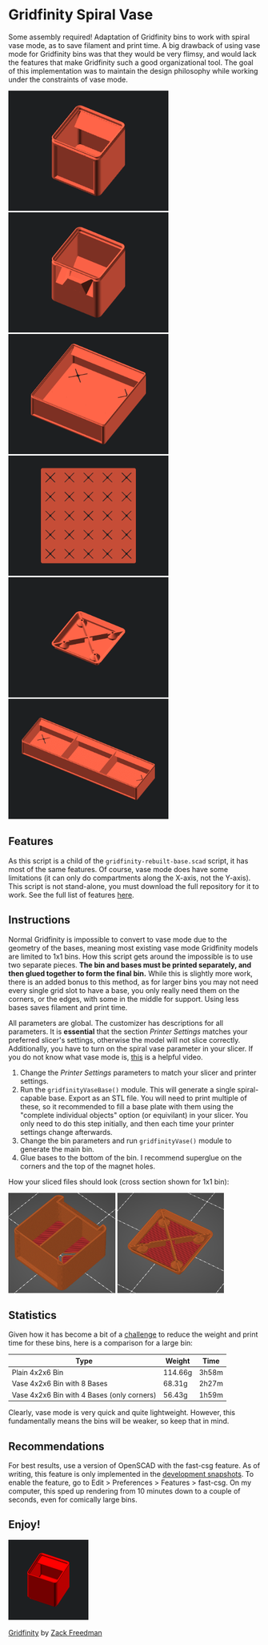 # Gridfinity Spiral Vase

Some assembly required!
Adaptation of Gridfinity bins to work with spiral vase mode, as to save filament and print time. A big drawback of using vase mode for Gridfinity bins was that they would be very flimsy, and would lack the features that make Gridfinity such a good organizational tool. The goal of this implementation was to maintain the design philosophy while working under the constraints of vase mode. 

[<img src="../images/vase_features_front.gif" width="320">]()
[<img src="../images/vase_features_back.gif" width="320">]()
[<img src="../images/vase_dividers.gif" width="320">]()
[<img src="../images/vase_bottom.gif" width="320">]()
[<img src="../images/vase_base.gif" width="320">]()
[<img src="../images/vase_tabs.gif" width="320">]()

## Features
As this script is a child of the `gridfinity-rebuilt-base.scad` script, it has most of the same features. Of course, vase mode does have some limitations (it can only do compartments along the X-axis, not the Y-axis). This script is not stand-alone, you must download the full repository for it to work. See the full list of features [here](https://github.com/kennetek/gridfinity-rebuilt-openscad). 

## Instructions
Normal Gridfinity is impossible to convert to vase mode due to the geometry of the bases, meaning most existing vase mode Gridfinity models are limited to 1x1 bins. How this script gets around the impossible is to use two separate pieces. **The bin and bases must be printed separately, and then glued together to form the final bin.** While this is slightly more work, there is an added bonus to this method, as for larger bins you may not need every single grid slot to have a base, you only really need them on the corners, or the edges, with some in the middle for support. Using less bases saves filament and print time.

All parameters are global. The customizer has descriptions for all parameters. It is **essential** that the section *Printer Settings* matches your preferred slicer's settings, otherwise the model will not slice correctly. Additionally, you have to turn on the spiral vase parameter in your slicer. If you do not know what vase mode is, [this](https://www.youtube.com/watch?v=HZSFoFYpBaA) is a helpful video. 

1. Change the *Printer Settings* parameters to match your slicer and printer settings.
2. Run the `gridfinityVaseBase()` module. This will generate a single spiral-capable base. Export as an STL file. You will need to print multiple of these, so it recommended to fill a base plate with them using the "complete individual objects" option (or equivilant) in your slicer. You only need to do this step initially, and then each time your printer settings change afterwards. 
3. Change the bin parameters and run `gridfinityVase()` module to generate the main bin. 
4. Glue bases to the bottom of the bin. I recommend superglue on the corners and the top of the magnet holes. 

How your sliced files should look (cross section shown for 1x1 bin):

[<img src="../images/slicer_bin.png" height="200">]()
[<img src="../images/slicer_base.png" height="200">]()

## Statistics
Given how it has become a bit of a [challenge](https://www.printables.com/model/265271-gridfinity-lite-economical-plain-storage-bins) to reduce the weight and print time for these bins, here is a comparison for a large bin:

| Type | Weight | Time |
|--------------|-----------|------------|
Plain 4x2x6 Bin | 114.66g | 3h58m
Vase 4x2x6 Bin with 8 Bases | 68.31g | 2h27m
Vase 4x2x6 Bin with 4 Bases (only corners) | 56.43g | 1h59m

Clearly, vase mode is very quick and quite lightweight. However, this fundamentally means the bins will be weaker, so keep that in mind. 

## Recommendations
For best results, use a version of OpenSCAD with the fast-csg feature. As of writing, this feature is only implemented in the [development snapshots](https://openscad.org/downloads.html). To enable the feature, go to Edit > Preferences > Features > fast-csg. On my computer, this sped up rendering from 10 minutes down to a couple of seconds, even for comically large bins.  

## Enjoy!

[<img src="../images/spin.gif" width="160">]()

[Gridfinity](https://www.youtube.com/watch?v=ra_9zU-mnl8) by [Zack Freedman](https://www.youtube.com/c/ZackFreedman/about)
